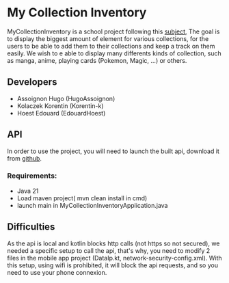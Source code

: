 # My Collection Inventory

MyCollectionInventory is a school project following this [subject](https://android-learning-ap5.web.app/project-isen/#sujet), The goal is to display the biggest amount of element for various collections, for the users to be able to add them to their collections and keep a track on them easily.
We wish to e able to display many differents kinds of collection, such as manga, anime, playing cards (Pokemon, Magic, ...) or others. 

## Developers
 - Assoignon Hugo (HugoAssoignon)
 - Kolaczek Korentin (Korentin-k)
 - Hoest Edouard (EdouardHoest)

## API

In order to use the project, you will need to launch the built api, download it from [github](https://github.com/EdouardHoest/my_collections_inventory_api).

### Requirements: 
 - Java 21
 - Load maven project( mvn clean install in cmd)
 - launch main in MyCollectionInventoryApplication.java
   
## Difficulties

As the api is local and kotlin blocks http calls (not https so not secured), we needed a specific setup to call the api, that's why, you need to modify 2 files in the mobile app project (DataIp.kt, network-security-config.xml).
With this setup, using wifi is prohibited, it will block the api requests, and so you need to use your phone connexion.
